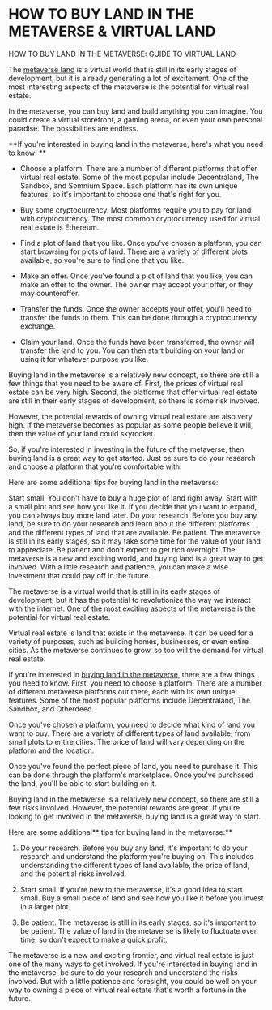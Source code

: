 # HOW TO BUY LAND IN THE METAVERSE & VIRTUAL LAND
HOW TO BUY LAND IN THE METAVERSE: GUIDE TO VIRTUAL LAND

The [metaverse land](http://landindex.io "metaverse land") is a virtual world that is still in its early stages of development, but it is already generating a lot of excitement. One of the most interesting aspects of the metaverse is the potential for virtual real estate.

In the metaverse, you can buy land and build anything you can imagine. You could create a virtual storefront, a gaming arena, or even your own personal paradise. The possibilities are endless.

**If you're interested in buying land in the metaverse, here's what you need to know:
**
- Choose a platform. There are a number of different platforms that offer virtual real estate. Some of the most popular include Decentraland, The Sandbox, and Somnium Space. Each platform has its own unique features, so it's important to choose one that's right for you.

- Buy some cryptocurrency. Most platforms require you to pay for land with cryptocurrency. The most common cryptocurrency used for virtual real estate is Ethereum.

- Find a plot of land that you like. Once you've chosen a platform, you can start browsing for plots of land. There are a variety of different plots available, so you're sure to find one that you like.

- Make an offer. Once you've found a plot of land that you like, you can make an offer to the owner. The owner may accept your offer, or they may counteroffer.

- Transfer the funds. Once the owner accepts your offer, you'll need to transfer the funds to them. This can be done through a cryptocurrency exchange.

- Claim your land. Once the funds have been transferred, the owner will transfer the land to you. You can then start building on your land or using it for whatever purpose you like.

Buying land in the metaverse is a relatively new concept, so there are still a few things that you need to be aware of. First, the prices of virtual real estate can be very high. Second, the platforms that offer virtual real estate are still in their early stages of development, so there is some risk involved.

However, the potential rewards of owning virtual real estate are also very high. If the metaverse becomes as popular as some people believe it will, then the value of your land could skyrocket.

So, if you're interested in investing in the future of the metaverse, then buying land is a great way to get started. Just be sure to do your research and choose a platform that you're comfortable with.

Here are some additional tips for buying land in the metaverse:

Start small. You don't have to buy a huge plot of land right away. Start with a small plot and see how you like it. If you decide that you want to expand, you can always buy more land later.
Do your research. Before you buy any land, be sure to do your research and learn about the different platforms and the different types of land that are available.
Be patient. The metaverse is still in its early stages, so it may take some time for the value of your land to appreciate. Be patient and don't expect to get rich overnight.
The metaverse is a new and exciting world, and buying land is a great way to get involved. With a little research and patience, you can make a wise investment that could pay off in the future.


The metaverse is a virtual world that is still in its early stages of development, but it has the potential to revolutionize the way we interact with the internet. One of the most exciting aspects of the metaverse is the potential for virtual real estate.

Virtual real estate is land that exists in the metaverse. It can be used for a variety of purposes, such as building homes, businesses, or even entire cities. As the metaverse continues to grow, so too will the demand for virtual real estate.

If you're interested in [buying land in the metaverse](http://landindex.io "buying land in the metaverse"), there are a few things you need to know. First, you need to choose a platform. There are a number of different metaverse platforms out there, each with its own unique features. Some of the most popular platforms include Decentraland, The Sandbox, and Otherdeed.

Once you've chosen a platform, you need to decide what kind of land you want to buy. There are a variety of different types of land available, from small plots to entire cities. The price of land will vary depending on the platform and the location.

Once you've found the perfect piece of land, you need to purchase it. This can be done through the platform's marketplace. Once you've purchased the land, you'll be able to start building on it.

Buying land in the metaverse is a relatively new concept, so there are still a few risks involved. However, the potential rewards are great. If you're looking to get involved in the metaverse, buying land is a great way to start.

Here are some additional** tips for buying land in the metaverse:**

1. Do your research. Before you buy any land, it's important to do your research and understand the platform you're buying on. This includes understanding the different types of land available, the price of land, and the potential risks involved.

3. Start small. If you're new to the metaverse, it's a good idea to start small. Buy a small piece of land and see how you like it before you invest in a larger plot.

5. Be patient. The metaverse is still in its early stages, so it's important to be patient. The value of land in the metaverse is likely to fluctuate over time, so don't expect to make a quick profit.

The metaverse is a new and exciting frontier, and virtual real estate is just one of the many ways to get involved. If you're interested in buying land in the metaverse, be sure to do your research and understand the risks involved. But with a little patience and foresight, you could be well on your way to owning a piece of virtual real estate that's worth a fortune in the future.
